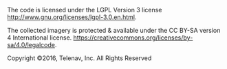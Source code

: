 The code is licensed under the LGPL Version 3 license
http://www.gnu.org/licenses/lgpl-3.0.en.html.

The collected imagery is protected & available under the CC BY-SA version 4 International license.
https://creativecommons.org/licenses/by-sa/4.0/legalcode.

Copyright ©2016, Telenav, Inc.  All Rights Reserved
